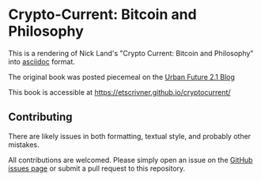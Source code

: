 # Crypto-Current: Bitcoin and Philosophy

This is a rendering of Nick Land's "Crypto Current: Bitcoin and Philosophy"
into [asciidoc](http://asciidoc.org/) format.

The original book was posted piecemeal on the [Urban Future 2.1 Blog](http://www.ufblog.net/)

This book is accessible at https://etscrivner.github.io/cryptocurrent/

## Contributing

There are likely issues in both formatting, textual style, and probably other
mistakes.

All contributions are welcomed. Please simply open an issue on the [GitHub issues page](https://github.com/etscrivner/cryptocurrent/issues)
or submit a pull request to this repository.
